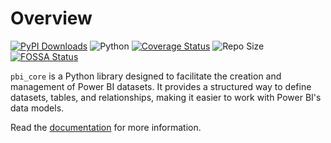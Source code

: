 # Overview


[![PyPI Downloads](https://static.pepy.tech/badge/pbi-core)](https://pepy.tech/projects/pbi-core)
![Python](https://img.shields.io/badge/python-3.11-blue.svg)
[![Coverage Status](https://coveralls.io/repos/github/douglassimonsen/pbi_core/badge.svg?branch=main)](https://coveralls.io/github/douglassimonsen/pbi_core?branch=main)
![Repo Size](https://img.shields.io/github/repo-size/douglassimonsen/pbi_core)
[![FOSSA Status](https://app.fossa.com/api/projects/git%2Bgithub.com%2Fdouglassimonsen%2Fpbi_core.svg?type=shield&issueType=security)](https://app.fossa.com/projects/git%2Bgithub.com%2Fdouglassimonsen%2Fpbi_core?ref=badge_shield&issueType=security)
<!-- [![FOSSA Status](https://app.fossa.com/api/projects/git%2Bgithub.com%2Fdouglassimonsen%2Fpbi_core.svg?type=shield&issueType=license)](https://app.fossa.com/projects/git%2Bgithub.com%2Fdouglassimonsen%2Fpbi_core?ref=badge_shield&issueType=license) -->

`pbi_core` is a Python library designed to facilitate the creation and management of Power BI datasets. It provides a structured way to define datasets, tables, and relationships, making it easier to work with Power BI's data models.

Read the [documentation](https://douglassimonsen.github.io/pbi_core/) for more information.
